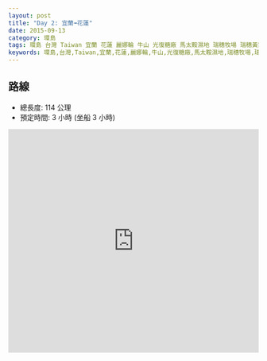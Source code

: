 ```yaml
---
layout: post
title: "Day 2: 宜蘭➟花蓮"
date: 2015-09-13
category: 環島
tags: 環島 台灣 Taiwan 宜蘭 花蓮 麗娜輪 牛山 光復糖廠 馬太鞍濕地 瑞穗牧場 瑞穗黃家溫泉山莊
keywords: 環島,台灣,Taiwan,宜蘭,花蓮,麗娜輪,牛山,光復糖廠,馬太鞍濕地,瑞穗牧場,瑞穗黃家溫泉山莊
---
```


## 路線

- 總長度: 114 公理
- 預定時間: 3 小時 (坐船 3 小時)

<iframe src="https://www.google.com/maps/embed?pb=!1m52!1m12!1m3!1d467481.9662087227!2d121.21907117844874!3d23.740144326828588!2m3!1f0!2f0!3f0!3m2!1i1024!2i768!4f13.1!4m37!3e0!4m5!1s0x3466207db4bf62a9%3A0x360a7db965df547e!2z6Iqx6JOu5riv!3m2!1d23.988191699999998!2d121.6357077!4m5!1s0x3468a8ee47f6ee2f%3A0x93e76fe59b83ee93!2z6Iqx6JOu57ij5aO96LGQ6YSJ54mb5bGx5rW35bK4!3m2!1d23.764802!2d121.56980899999999!4m5!1s0x3468b2cb3a7a0457%3A0x10a73c73d16377e1!2z5YWJ5b6p57OW5bug!3m2!1d23.657885999999998!2d121.41896799999999!4m5!1s0x346f4d0955555555%3A0x7d606ed20c31f24!2z6Iqx6JOu57ij5YWJ5b6p6YSJ5aSn5YWo5p2R6aas5aSq6Z6N5r-V5Zyw!3m2!1d23.658225899999998!2d121.4088281!4m5!1s0x346f4672fc907d47%3A0xb5cd184ff4bf44!2z55Ge56mX54mn5aC0IDk3OOiKseiTrue4o-eRnuepl-mEieiInum2tOadkTbphLAxNTfomZ8!3m2!1d23.480459699999997!2d121.34512609999999!4m5!1s0x346f4f5fe3d8d215%3A0xf413a9086a5658b6!2z55Ge56mX54Gr6LuK56uZ!3m2!1d23.497374999999998!2d121.376841!5e0!3m2!1szh-TW!2stw!4v1441333057291" width="100%" height="450" frameborder="0" style="border:0" allowfullscreen></iframe>
